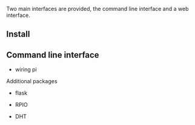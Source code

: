 Two main interfaces are provided, the command line interface and a web interface.

## Install


## Command line interface

- wiring pi

Additional packages

- flask

- RPIO 

- DHT 

